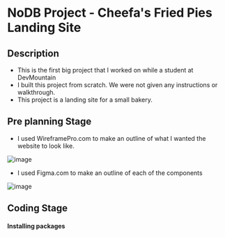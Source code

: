 # NoDB Project - Cheefa's Fried Pies Landing Site

## Description
- This is the first big project that I worked on while a student at DevMountain
- I built this project from scratch. We were not given any instructions or walkthrough.
- This project is a landing site for a small bakery. 

## Pre planning Stage
- I used WireframePro.com to make an outline of what I wanted the website to look like.

![image](https://user-images.githubusercontent.com/72669250/110999475-a803d800-833d-11eb-90a6-3427af698449.png)

- I used Figma.com to make an outline of each of the components

![image](https://user-images.githubusercontent.com/72669250/110999791-2b252e00-833e-11eb-9ab5-dd134b913d77.png)

## Coding Stage 

#### Installing packages
